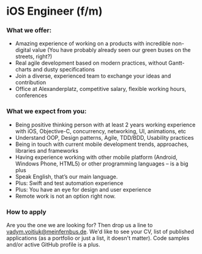 # iOS Engineer (f/m)

### What we offer:

- Amazing experience of working on a products with incredible non-digital  value (You have probably already seen our green buses on the streets, right?)
- Real agile development based on modern practices, without Gantt-charts and dusty specifications
- Join a diverse, experienced team to exchange your ideas and contribution
- Office at Alexanderplatz, competitive salary, flexible working hours, conferences

### What we expect from you:

- Being positive thinking person with at least 2 years working experience with iOS, Objective-C, concurrency, networking, UI, animations, etc
- Understand OOP, Design patterns, Agile, TDD/BDD, Usability practices
- Being in touch with current mobile development trends, approaches, libraries and frameworks
- Having experience working with other mobile platform (Android, Windows Phone, HTML5) or other programming languages – is a big plus
- Speak English, that’s our main language.
- Plus: Swift and test automation experience
- Plus: You have an eye for design and user experience
- Remote work is not an option right now.

### How to apply

Are you the one we are looking for? Then drop us a line to <vadym.voitiuk@meinfernbus.de>.
We'd like to see your CV, list of published applications (as a portfolio or just a list, it doesn't matter).
Code samples and/or active GitHub profile is a plus.
